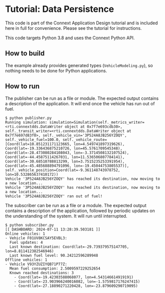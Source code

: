 # Tutorial: Data Persistence

This code is part of the Connext Application Design tutorial and is included
here in full for convenience.
Please see the tutorial for instructions.

This code targets Python 3.8 and uses the Connext Python API.

## How to build

The example already provides generated types (`VehicleModeling.py`), so nothing
needs to be done for Python applications.

## How to run

The publisher can be run as a file or module. The expected output contains a
description of the application. It will end once the vehicle has run out of fuel.

```console
$ python publisher.py
Running simulation: simulation=Simulation(self._metrics_writer=<rti.connextdds.DataWriter object at 0x7f7e693cdb30>, self._transit_writer=<rti.connextdds.DataWriter object at 0x7f7e697d83f0>, self._vehicle_vin='3P524A8JB256YZOQY', self._vehicle_fuel=100.0, self._vehicle_route=[Coord(lat=10.851231171123665, lon=4.549741897319626), Coord(lat=-19.336436875210726, lon=45.5761709545348), Coord(lat=-28.473080284108043, lon=-3.3714508132107524), Coord(lat=-44.45875114267031, lon=11.536506807784141), Coord(lat=-30.68510788813299, lon=3.7515235253391954), Coord(lat=-45.485688894791096, lon=-19.45044753805537)], self._vehicle_position=Coord(lat=-9.361148743978752, lon=10.532865637410172))
Vehicle '3P524A8JB256YZOQY' has reached its destination, now moving to a new location...
Vehicle '3P524A8JB256YZOQY' has reached its destination, now moving to a new location...
Vehicle '3P524A8JB256YZOQY' ran out of fuel!

```

The subscriber can be run as a file or a module. The expected output contains a
description of the application, followed by periodic updates on the understanding
of the system. It will run until interrupted.

```console
$ python subscriber.py
[[ DASHBOARD: 2024-07-11 13:28:39.503181 ]]
Online vehicles: 1
- Vehicle F01UV8KCSAY5EVBL3:
  Fuel updates: 4
  Last known destination: Coord(lat=-29.739379575147705, lon=8.811412382546946)
  Last known fuel level: 90.24212596289948
Offline vehicles: 1
- Vehicle V93YZUZIYQB71P77Z:
  Mean fuel consumption: 2.5009597229252654
  Known reached destinations: 3
    - Coord(lat=-19.42303588068077, lon=4.543146614919191)
    - Coord(lat=-23.903966240016082, lon=-1.5759817176247415)
    - Coord(lat=-27.18890271220428, lon=-23.879609290719095)
```
